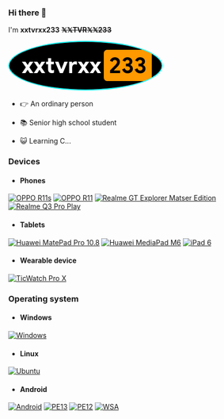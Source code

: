 ### Hi there 👋
I'm **xxtvrxx233** **~~𝕏𝕏TVR𝕏𝕏233~~**

<div>
     <a href="https://github.com/xxtvrxx233"><img src="/xxtvrxx233.png" width="auto" height="auto"                                              alt="xxtvrxx233.png" style="border: 2px solid cyan; border-radius: 50%"></a>
   </div>
   
- :point_right: An ordinary person

- 📚 Senior high school student

- 😺 Learning C...

### Devices
- #### Phones
[![OPPO R11s](https://img.shields.io/badge/-OPPO%20R11s-darkgreen?style=for-the-badge)](https://m.gsmarena.com/oppo_r11s-8911.php)
[![OPPO R11](https://img.shields.io/badge/-OPPO%20R11-darkgreen?style=for-the-badge)](https://www.gsmarena.com/oppo_r11-8644.php)
[![Realme GT Explorer Matser Edition](https://img.shields.io/badge/Realme%20GT%20Explorer%20Master-Edition-ED9121?style=for-the-badge&logo=realme&logoColor=FFFFFF&labelColor=FFD700)](https://www.realme.com/realme-gt-riven-a/specs)
[![Realme Q3 Pro Play](https://img.shields.io/badge/Realme%20Q3%20Pro-Special-ED9121?style=for-the-badge&logo=realme&logoColor=FFFFFF&labelColor=FFD700)](https://www.realme.com/realme-q3-pro-special/specs)

- #### Tablets
[![Huawei MatePad Pro 10.8](https://img.shields.io/badge/Huawei%20MatePad%20Pro-10.8-DCDCDC?style=for-the-badge&logo=Huawei&logoColor=DCDCDC&labelColor=B22222)](https://m.vmall.com/product/10086452383776.html)
[![Huawei MediaPad M6](https://img.shields.io/badge/Huawei%20MediaPad%206-B22222?style=for-the-badge&logo=Huawei&logoColor=DCDCDC&labelColor=B22222)](https://www.vmall.com/product/10086212903203.html)
[![iPad 6](https://img.shields.io/badge/ipad%206-000000?style=for-the-badge&logo=apple&logoColor=FFFFFF&labelColor=000000)](https://www.apple.com/)
- #### Wearable device
[![TicWatch Pro X](https://img.shields.io/badge/TicWatch%20Pro%20x-DCDCDC?style=for-the-badge&logo=WearOS&logoColor=F8F8FF&labelColor=000000)](https://www.ticstore.com/products/prox)

### Operating system
- #### Windows
 [![Windows](https://img.shields.io/badge/Windows%2011%2022H2-00BBFF?style=for-the-badge&logo=Windows11&logoColor=FFFFFF&labelColor=00BBFF)](https://www.microsoft.com/windows/windows-11)

- #### Linux
[![Ubuntu](https://img.shields.io/badge/Ubuntu%2020.04.6LTS-FF5733?style=for-the-badge&logo=ubuntu&logoColor=F8F8FF)](https://www.releases.ubuntu.com/focal/)

- #### Android
[![Android](https://img.shields.io/badge/ColorOS%2014.1-3360CC?style=for-the-badge&logo=oppo&logoColor=FFFFFF&labelColor=3360CC)](https://www.coloros.com/feature/coloros13)
[![PE13](https://img.shields.io/badge/Pixel%20Experience%2013-00C000?style=for-the-badge&logo=android&logoColor=FFFFFF&labelColor=00C000)](https://www.android.com/android-13/)
[![PE12](https://img.shields.io/badge/Pixel%20Experience%2012.1-00C000?style=for-the-badge&logo=android&logoColor=FFFFFF&labelColor=00C000)](https://www.android.com/android-12/)
[![WSA](https://img.shields.io/badge/Windows%20Subsystem%20for%20Android-00C000?style=for-the-badge&logo=Microsoft&logoColor=FFFFFF&labelColor=00C000)](https://learn.microsoft.com/windows/android/wsa/)
 
<!--
**xxtvrxx233/xxtvrxx233** is a ✨ _special_ ✨ repository because its `README.md` (this file) appears on your GitHub profile.

Here are some ideas to get you started:

- 🔭 I’m currently working on ...
- 🌱 I’m currently learning ...
- 👯 I’m looking to collaborate on ...
- 🤔 I’m looking for help with ...
- 💬 Ask me about ...
- 📫 How to reach me: ...
- 😄 Pronouns: ...
- ⚡ Fun fact: ...
-->
